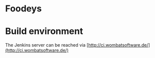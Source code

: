 # Foodeys


# Build environment
The Jenkins server can be reached via [http://ci.wombatsoftware.de/](http://ci.wombatsoftware.de/)
